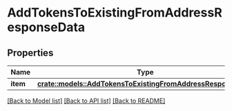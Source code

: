 # AddTokensToExistingFromAddressResponseData

## Properties

Name | Type | Description | Notes
------------ | ------------- | ------------- | -------------
**item** | [**crate::models::AddTokensToExistingFromAddressResponseItem**](AddTokensToExistingFromAddressResponseItem.md) |  | 

[[Back to Model list]](../README.md#documentation-for-models) [[Back to API list]](../README.md#documentation-for-api-endpoints) [[Back to README]](../README.md)


